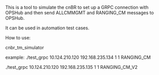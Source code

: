This is a tool to simulate the cnBR to set up a GRPC connection with OPSHub and then send ALLCMMGMT and RANGING_CM messages to OPSHub.

It can be used in automation test cases.

How to use:

cnbr_tm_simulator <opshub-clusetr-ip> <cnbr-cluster-ip-start> <num-of-ips> <num-of-msgs> <proto-name>
  
example:
./test_grpc 10.124.210.120 192.168.235.134 1 1 RANGING_CM

./test_grpc 10.124.210.120 192.168.235.135 1 1 RANGING_CM_V2
